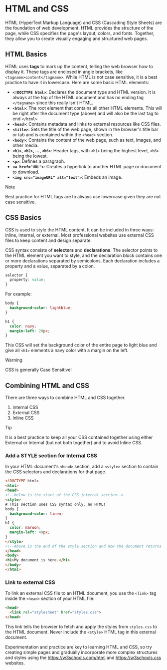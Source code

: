 # HTML and CSS

HTML (HyperText Markup Language) and CSS (Cascading Style Sheets) are the foundation of web development. HTML provides the structure of the page, while CSS specifies the page's layout, colors, and fonts. Together, they allow you to create visually engaging and structured web pages.

## HTML Basics

HTML uses **tags** to mark up the content, telling the web browser how to display it. These tags are enclosed in angle brackets, like `<tagname>content</tagname>`. While HTML is not case sensitive, it is a best practice to have it in lowercase. Here are some basic HTML elements:

- **`<!DOCTYPE html>`**: Declares the document type and HTML version. It is always at the top of the HTML document and has no ending tag `</tagname>` since this really isn't HTML. 
- **`<html>`**: The root element that contains all other HTML elements. This will be right after the document type (above) and will also be the last tag to end `</html>`
- **`<head>`**: Contains metadata and links to external resources like CSS files.
- **`<title>`**: Sets the title of the web page, shown in the browser's title bar or tab and is contained within the `<head>` section.
- **`<body>`**: Contains the content of the web page, such as text, images, and other media.
- **`<h1>`, `<h2>`, ..., `<h6>`**: Header tags, with `<h1>` being the highest level, `<h6>` being the lowest.
- **`<p>`**: Defines a paragraph.
- **`<a href="URL">`**: Creates a hyperlink to another HTML page or document to download.
- **`<img src="imageURL" alt="text">`**: Embeds an image.

> [!NOTE]
> Best practice for HTML tags are to always use lowercase given they are not case sensitive.

## CSS Basics

CSS is used to style the HTML content. It can be included in three ways: inline, internal, or external. Most professional websites use external CSS files to keep content and design separate.

CSS syntax consists of **selectors** and **declarations**. The selector points to the HTML element you want to style, and the declaration block contains one or more declarations separated by semicolons. Each declaration includes a property and a value, separated by a colon.

```css
selector {
  property: value;
}
```

For example:

```css
body {
  background-color: lightblue;
}

h1 {
  color: navy;
  margin-left: 20px;
}
```

This CSS will set the background color of the entire page to light blue and give all `<h1>` elements a navy color with a margin on the left.

> [!WARNING]
> CSS is generally Case Sensitive!

## Combining HTML and CSS

There are three ways to combine HTML and CSS together. 

1. Internal CSS
2. External CSS
3. Inline CSS

> [!TIP]
> It is a best practice to keep all your CSS contained together using either External or Internal (but not both together) and to avoid Inline CSS. 

### Add a STYLE section for Internal CSS

In your HTML document's `<head>` section, add a `<style>` section to contain the CSS selectors and declarations for that page. 

```html
<!DOCTYPE html>
<html>
<head>
<!--below is the start of the CSS internal section-->
<style>
# This section uses CSS syntax only, no HTML!
body {
  background-color: linen;
}
h1 {
  color: maroon;
  margin-left: 40px;
}
</style>
<!--Above is the end of the style section and now the document returns to HTML-->
</head>
<body>
<h1>My document is here.</h1>
</body>
</html>
```

### Link to external CSS

To link an external CSS file to an HTML document, you use the `<link>` tag inside the `<head>` section of your HTML file:

```html
<head>
  <link rel="stylesheet" href="styles.css">
</head>
```

This link tells the browser to fetch and apply the styles from `styles.css` to the HTML document. Never include the `<style>` HTML tag in this external document. 

Experimentation and practice are key to learning HTML and CSS, so try creating simple pages and gradually incorporate more complex structures and styles using the https://w3schools.com/html and https://w3schools.css websites.
